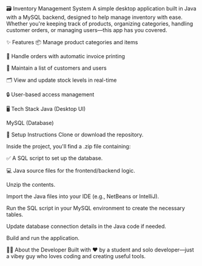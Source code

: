 🗃️ Inventory Management System
A simple desktop application built in Java with a MySQL backend, designed to help manage inventory with ease. Whether you're keeping track of products, organizing categories, handling customer orders, or managing users—this app has you covered.

✨ Features
📦 Manage product categories and items

🧾 Handle orders with automatic invoice printing

👥 Maintain a list of customers and users

🗂️ View and update stock levels in real-time

🔒 User-based access management

🖥️ Tech Stack
Java (Desktop UI)

MySQL (Database)

📁 Setup Instructions
Clone or download the repository.

Inside the project, you'll find a .zip file containing:

✅ A SQL script to set up the database.

💻 Java source files for the frontend/backend logic.

Unzip the contents.

Import the Java files into your IDE (e.g., NetBeans or IntelliJ).

Run the SQL script in your MySQL environment to create the necessary tables.

Update database connection details in the Java code if needed.

Build and run the application.

🧑‍💻 About the Developer
Built with ❤️ by a student and solo developer—just a vibey guy who loves coding and creating useful tools.
